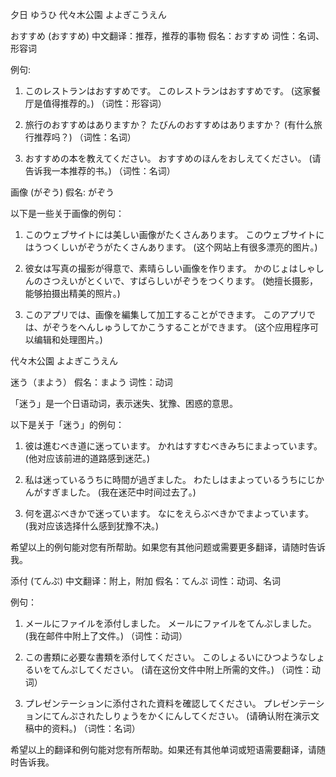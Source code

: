 夕日 ゆうひ
代々木公園 よよぎこうえん

おすすめ (おすすめ)
中文翻译：推荐，推荐的事物
假名：おすすめ
词性：名词、形容词

例句:
1. このレストランはおすすめです。
   このレストランはおすすめです。
   (这家餐厅是值得推荐的。)
   （词性：形容词）

2. 旅行のおすすめはありますか？
   たびんのおすすめはありますか？
   (有什么旅行推荐吗？)
   （词性：名词）

3. おすすめの本を教えてください。
   おすすめのほんをおしえてください。
   (请告诉我一本推荐的书。)
   （词性：名词）

画像 (がぞう)
假名: がぞう

以下是一些关于画像的例句：

1. このウェブサイトには美しい画像がたくさんあります。
   このウェブサイトにはうつくしいがぞうがたくさんあります。
   (这个网站上有很多漂亮的图片。)

2. 彼女は写真の撮影が得意で、素晴らしい画像を作ります。
   かのじょはしゃしんのさつえいがとくいで、すばらしいがぞうをつくります。
   (她擅长摄影，能够拍摄出精美的照片。)

3. このアプリでは、画像を編集して加工することができます。
   このアプリでは、がぞうをへんしゅうしてかこうすることができます。
   (这个应用程序可以编辑和处理图片。)

代々木公園 よよぎこうえん

迷う（まよう）
假名：まよう
词性：动词

「迷う」是一个日语动词，表示迷失、犹豫、困惑的意思。

以下是关于「迷う」的例句：

1. 彼は進むべき道に迷っています。
   かれはすすむべきみちにまよっています。
   (他对应该前进的道路感到迷茫。)

2. 私は迷っているうちに時間が過ぎました。
   わたしはまよっているうちにじかんがすぎました。
   (我在迷茫中时间过去了。)

3. 何を選ぶべきかで迷っています。
   なにをえらぶべきかでまよっています。
   (我对应该选择什么感到犹豫不决。)

希望以上的例句能对您有所帮助。如果您有其他问题或需要更多翻译，请随时告诉我。

添付 (てんぷ)
中文翻译：附上，附加
假名：てんぷ
词性：动词、名词

例句：
1. メールにファイルを添付しました。
   メールにファイルをてんぷしました。
   (我在邮件中附上了文件。)
   （词性：动词）

2. この書類に必要な書類を添付してください。
   このしょるいにひつようなしょるいをてんぷしてください。
   (请在这份文件中附上所需的文件。)
   （词性：动词）

3. プレゼンテーションに添付された資料を確認してください。
   プレゼンテーションにてんぷされたしりょうをかくにんしてください。
   (请确认附在演示文稿中的资料。)
   （词性：名词）

希望以上的翻译和例句能对您有所帮助。如果还有其他单词或短语需要翻译，请随时告诉我。


